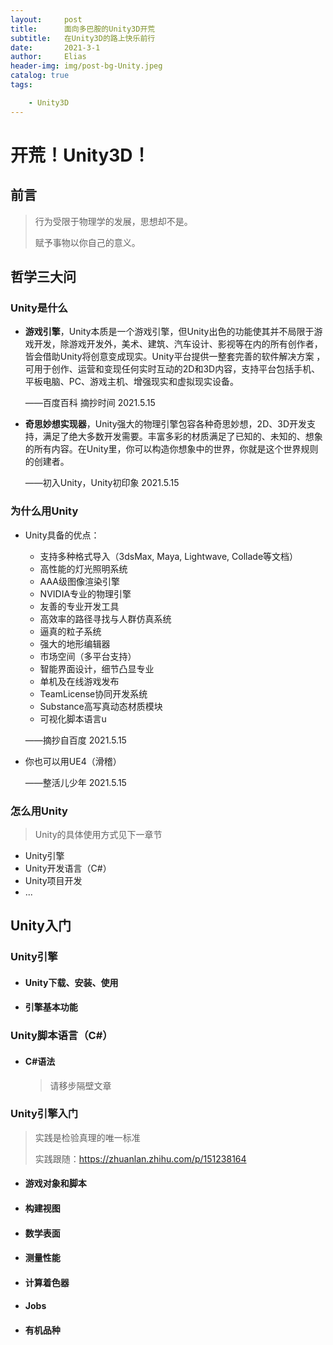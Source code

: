 ```yaml
---
layout:     post
title:      面向多巴胺的Unity3D开荒
subtitle:   在Unity3D的路上快乐前行
date:       2021-3-1
author:     Elias
header-img: img/post-bg-Unity.jpeg
catalog: true
tags:

    - Unity3D
---
```


# 开荒！Unity3D！

## 前言

> 行为受限于物理学的发展，思想却不是。
>
> 赋予事物以你自己的意义。



## 哲学三大问

### Unity是什么

- **游戏引擎**，Unity本质是一个游戏引擎，但Unity出色的功能使其并不局限于游戏开发，除游戏开发外，美术、建筑、汽车设计、影视等在内的所有创作者，皆会借助Unity将创意变成现实。Unity平台提供一整套完善的软件解决方案 ，可用于创作、运营和变现任何实时互动的2D和3D内容，支持平台包括手机、平板电脑、PC、游戏主机、增强现实和虚拟现实设备。

  ——百度百科	摘抄时间 2021.5.15

- **奇思妙想实现器**，Unity强大的物理引擎包容各种奇思妙想，2D、3D开发支持，满足了绝大多数开发需要。丰富多彩的材质满足了已知的、未知的、想象的所有内容。在Unity里，你可以构造你想象中的世界，你就是这个世界规则的创建者。

  ——初入Unity，Unity初印象	2021.5.15

### 为什么用Unity

- Unity具备的优点：

  - 支持多种格式导入（3dsMax, Maya, Lightwave, Collade等文档）
  - 高性能的灯光照明系统
  - AAA级图像渲染引擎
  - NVIDIA专业的物理引擎
  - 友善的专业开发工具
  - 高效率的路径寻找与人群仿真系统
  - 逼真的粒子系统
  - 强大的地形编辑器
  - 市场空间（多平台支持）
  - 智能界面设计，细节凸显专业
  - 单机及在线游戏发布
  - TeamLicense协同开发系统
  - Substance高写真动态材质模块
  - 可视化脚本语言u

  ——摘抄自百度        2021.5.15

  

- 你也可以用UE4（滑稽）

  ——整活儿少年	2021.5.15

### 怎么用Unity

> Unity的具体使用方式见下一章节

- Unity引擎
- Unity开发语言（C#）
- Unity项目开发
- ...

## Unity入门

### Unity引擎

- #### Unity下载、安装、使用

- #### 引擎基本功能

### Unity脚本语言（C#）

- #### C#语法

  > 请移步隔壁文章

### Unity引擎入门

> 实践是检验真理的唯一标准
>
> 实践跟随：https://zhuanlan.zhihu.com/p/151238164

- #### **游戏对象和脚本**

- #### **构建视图**

  

- #### **数学表面**

- #### **测量性能**

- #### **计算着色器**

- #### **Jobs**

- #### **有机品种**

#### 





























